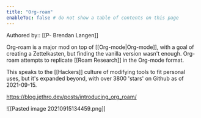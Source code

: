 ```yaml
---
title: "Org-roam"
enableToc: false # do not show a table of contents on this page
---
```

Authored by:: [[P- Brendan Langen]]

Org-roam is a major mod on top of [[Org-mode|Org-mode]], with a goal of creating a Zettelkasten, but finding the vanilla version wasn't enough. Org-roam attempts to replicate [[Roam Research]] in the Org-mode format.

This speaks to the [[Hackers]] culture of modifying tools to fit personal uses, but it's expanded beyond, with over 3800 'stars' on Github as of 2021-09-15.

https://blog.jethro.dev/posts/introducing_org_roam/

![[Pasted image 20210915134459.png]]